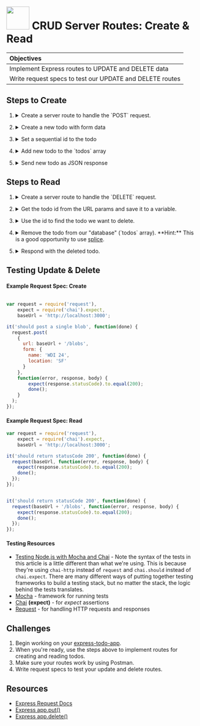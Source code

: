 # <img src="https://cloud.githubusercontent.com/assets/7833470/10899314/63829980-8188-11e5-8cdd-4ded5bcb6e36.png" height="60"> CRUD Server Routes: Create & Read

| Objectives |
| :--- |
| Implement Express routes to UPDATE and DELETE data |
| Write request specs to test our UPDATE and DELETE routes |

## Steps to Create

1. <details>
    <summary>Create a server route to handle the `POST` request.</summary>
    ```js
    app.post('/api/todos', function (req, res) {

    });
    ```
</details>

2. <details>
    <summary>Create a new todo with form data</summary>
    ```js
    app.post('/api/todos', function (req, res) {
      var newTodo = req.body;
    });
    ```
</details>

3. <details>
    <summary>Set a sequential id to the todo</summary>
    ```js
    app.post('/api/todos', function (req, res) {
      var newTodo = req.body;

      if (todos.length > 0) {
        newTodo._id = todos[todos.length - 1]._id + 1;
      } else {
        newTodo._id = 1;
      }
    });
    ```
</details>

4. <details>
    <summary>Add new todo to the `todos` array</summary>
    ```js
    app.post('/api/todos', function (req, res) {
      var newTodo = req.body;

      if (todos.length > 0) {
        newTodo._id = todos[todos.length - 1]._id + 1;
      } else {
        newTodo._id = 1;
      }

      todos.push(newTodo);
    });
    ```
</details>

5. <details>
    <summary>Send new todo as JSON response</summary>
    ```js

    app.post('/api/todos', function (req, res) {
    // create new todo with form data (`req.body`)
      var newTodo = req.body;

    // set sequential id (last id in `todos` array + 1)
      if (todos.length > 0) {
        newTodo._id = todos[todos.length - 1]._id + 1;
      } else {
        newTodo._id = 1;
      }

    // add newTodo to `todos` array
      todos.push(newTodo);

    // send newTodo as JSON response
      res.json(newTodo);
    });
    ```
</details>

## Steps to Read

1. <details>
    <summary>Create a server route to handle the `DELETE` request.</summary>
    ```js
    app.delete('/api/todos/:id', function (req, res) {

    });
    ```
</details>

2. <details>
    <summary>Get the todo id from the URL params and save it to a variable.</summary>
    ```js
    app.delete('/api/todos/:id', function (req, res) {
      var todoId = parseInt(req.params.id);
    });
    ```
</details>

3. <details>
    <summary>Use the id to find the todo we want to delete.</summary>
    ```js
    app.delete('/api/todos/:id', function (req, res) {
      var todoId = parseInt(req.params.id);

      var todoToDelete = todos.filter(function (todo) {
        return todo._id == todoId;
      })[0];
    });
    ```
</details>

4. <details>
    <summary>Remove the todo from our "database" (`todos` array). **Hint:** This is a good opportunity to use <a href="https://developer.mozilla.org/en-US/docs/Web/JavaScript/Reference/Global_Objects/Array/splice" target="_blank">splice</a>.</summary>
    ```js
    app.delete('/api/todos/:id', function (req, res) {
      var todoId = parseInt(req.params.id);

      var todoToDelete = todos.filter(function (todo) {
        return todo._id == todoId;
      })[0];

      todos.splice(todos.indexOf(todoToDelete), 1);
    });
    ```
</details>

5. <details>
    <summary>Respond with the deleted todo.</summary>
    ```js
    app.delete('/api/todos/:id', function (req, res) {
      var todoId = parseInt(req.params.id);

      var todoToDelete = todos.filter(function (todo) {
        return todo._id == todoId;
      })[0];

      todos.splice(todos.indexOf(todoToDelete), 1);

      res.json(todoToDelete);
    });
    ```
</details>

## Testing Update & Delete

#### Example Request Spec: Create

```js

var request = require('request'),
    expect = require('chai').expect,
    baseUrl = 'http://localhost:3000';

it('should post a single blob', function(done) {
  request.post(
    {
      url: baseUrl + '/blobs',
      form: {
        name: 'WDI 24',
        location: 'SF'
      }
    },
    function(error, response, body) {
        expect(response.statusCode).to.equal(200);
        done();
    }
  );
});
```

#### Example Request Spec: Read

```js
var request = require('request'),
    expect = require('chai').expect,
    baseUrl = 'http://localhost:3000';

it('should return statusCode 200', function(done) {
  request(baseUrl, function(error, response, body) {
    expect(response.statusCode).to.equal(200);
    done();
  });
});


it('should return statusCode 200', function(done) {
  request(baseUrl + '/blobs', function(error, response, body) {
    expect(response.statusCode).to.equal(200);
    done();
  });
});
```

#### Testing Resources

* <a href="http://mherman.org/blog/2015/09/10/testing-node-js-with-mocha-and-chai/#.Vjyor66rSRs" target="_blank">Testing Node.js with Mocha and Chai</a> - Note the syntax of the tests in this article is a little different than what we're using. This is because they're using `chai-http` instead of `request` and `chai.should` instead of `chai.expect`. There are many different ways of putting together testing frameworks to build a testing stack, but no matter the stack, the logic behind the tests translates.
* <a href="http://mochajs.org" target="_blank">Mocha</a> - framework for running tests
* <a href="http://chaijs.com/api" target="_blank">Chai</a> **(expect)** - for *expect* assertions
* <a href="https://github.com/request/request" target="_blank">Request</a> - for handling HTTP requests and responses

## Challenges

1. Begin working on your <a href="https://github.com/sf-wdi-24/express-todo-app" target="_blank">express-todo-app</a>.
2. When you're ready, use the steps above to implement routes for creating and reading todos.
3. Make sure your routes work by using Postman.
4. Write request specs to test your update and delete routes.

## Resources

* <a href="http://expressjs.com/api.html#req" target="_blank">Express Request Docs</a>
* <a href="http://expressjs.com/api.html#app.put.method" target="_blank">Express app.put()</a>
* <a href="http://expressjs.com/api.html#app.delete.method" target="_blank">Express app.delete()</a>
